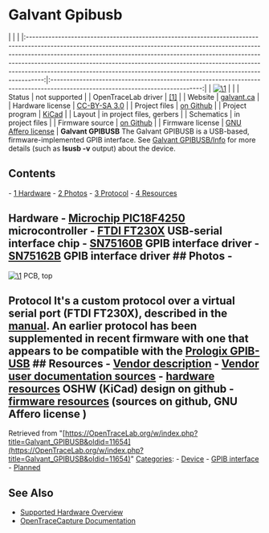 # Galvant Gpibusb

| | | |:-----------------------------------------------------------------------------------------------------------------------------------------------------------------------------------------------------------------------------------------------------------------------------------------------------------------------------------------------------------------------------------------------------------:|:-----------------------------------------------------------------------------------------------------------------------------:| | [![\1](../../assets/hardware/general/\2)](./File:GalvantGPIBUSBrev4.JPG.html) | | | Status | not supported | | OpenTraceLab driver | [[1]](http://github.com/OpenTraceLab/?p=OpenTraceCapture.git;a=tree;f=src/hardware/) | | Website | [galvant.ca](http://www.galvant.ca/#!/store/) | | Hardware license | [CC-BY-SA 3.0](http://creativecommons.org/licenses/by-sa/3.0/) | | Project files | [on Github](https://github.com/Galvant/gpibusb-pcb) | | Project program | [KiCad](http://kicad-pcb.org/) | | Layout | in project files, gerbers | | Schematics | in project files | | Firmware source | [on Github](https://github.com/Galvant/gpibusb-firmware) | | Firmware license | [GNU Affero license](http://www.gnu.org/licenses/agpl.txt) | **Galvant GPIBUSB** The Galvant GPIBUSB is a USB-based, firmware-implemented GPIB interface. See [Galvant GPIBUSB/Info](Galvant_GPIBUSB/Info.html "Galvant GPIBUSB/Info") for more details (such as **lsusb -v** output) about the device. 
## Contents 
\- [1 Hardware](Galvant_GPIBUSB.html#Hardware) \- [2 Photos](Galvant_GPIBUSB.html#Photos) \- [3 Protocol](Galvant_GPIBUSB.html#Protocol) \- [4 Resources](Galvant_GPIBUSB.html#Resources) 
## Hardware \- [Microchip PIC18F4250](http://ww1.microchip.com/downloads/en/devicedoc/39631a.pdf) microcontroller \- [FTDI FT230X](http://www.ftdichip.com/Support/Documents/DataSheets/ICs/DS_FT230X.pdf) USB-serial interface chip \- [SN75160B](http://www.ti.com/lit/ds/symlink/sn75160b.pdf) GPIB interface driver \- [SN75162B](http://www.ti.com/lit/ds/slls005b/slls005b.pdf) GPIB interface driver ## Photos \- 
[![\1](../../assets/hardware/general/\2)](./File:GalvantGPIBUSBrev4.JPG.html)
PCB, top
## Protocol It's a custom protocol over a virtual serial port (FTDI FT230X), described in the [manual](https://github.com/Galvant/gpibusb-documentation). An earlier protocol has been supplemented in recent firmware with one that appears to be compatible with the [Prologix GPIB-USB](Prologix_GPIB-USB.html "Prologix GPIB-USB") ## Resources \- [Vendor description](http://galvant.ca/shop/gpibusb/) \- [Vendor user documentation sources](https://github.com/Galvant/gpibusb-documentation) \- [hardware resources](https://github.com/Galvant/gpibusb-pcb) OSHW (KiCad) design on github \- [firmware resources](https://github.com/Galvant/gpibusb-firmware) (sources on github, GNU Affero license ) 
Retrieved from "[https://OpenTraceLab.org/w/index.php?title=Galvant_GPIBUSB&oldid=11654](https://OpenTraceLab.org/w/index.php?title=Galvant_GPIBUSB&oldid=11654)" 
[Categories](specialcategories-specialcategories.md): \- [Device](./Category:Device.html "Category:Device") \- [GPIB interface](./Category:GPIB_interface.html "Category:GPIB interface") \- [Planned](./Category:Planned.html "Category:Planned")

## See Also
- [Supported Hardware Overview](../supported-hardware.md)
- [OpenTraceCapture Documentation](../../opentracecapture/overview.md)
